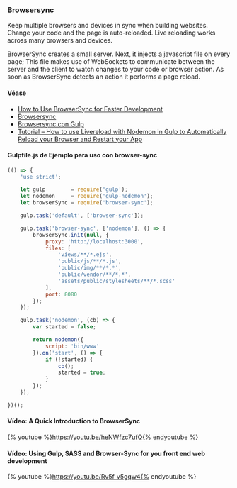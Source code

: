 ### Browsersync

Keep multiple browsers and devices in sync when building websites.
Change your code and the page is auto-reloaded. Live reloading works
across many browsers and devices.

BrowserSync creates a small server. Next, it injects a javascript
file on every page; This file makes use of WebSockets to communicate
between the server and the client to watch changes to your code or
browser action. As soon as BrowserSync detects an action it performs
a page reload.


#### Véase

* [How to Use BrowserSync for Faster Development](https://scotch.io/tutorials/how-to-use-browsersync-for-faster-development)
* [Browsersync](https://www.browsersync.io/)
* [Browsersync con Gulp](https://www.browsersync.io/docs/gulp/)
* [Tutorial – How to use Livereload with Nodemon in Gulp to Automatically Reload your Browser and Restart your App](http://jpsierens.com/tutorial-livereload-nodemon-gulp/)

#### Gulpfile.js de Ejemplo para uso con browser-sync
```javascript
(() => {
    'use strict';

    let gulp        = require('gulp');
    let nodemon     = require('gulp-nodemon');
    let browserSync = require('browser-sync');

    gulp.task('default', ['browser-sync']);

    gulp.task('browser-sync', ['nodemon'], () => {
        browserSync.init(null, {
            proxy: 'http://localhost:3000',
            files: [
                'views/**/*.ejs',
                'public/js/**/*.js',
                'public/img/**/*.*',
                'public/vendor/**/*.*',
                'assets/public/stylesheets/**/*.scss'
            ],
            port: 8080
        });
    });

    gulp.task('nodemon', (cb) => {
        var started = false;

        return nodemon({
            script: 'bin/www'
        }).on('start', () => {
            if (!started) {
                cb();
                started = true;
            }
        });
    });

})();
```

#### Vídeo: A Quick Introduction to BrowserSync

{% youtube %}https://youtu.be/heNWfzc7ufQ{% endyoutube %}

#### Vídeo: Using Gulp, SASS and Browser-Sync for you front end web development

{% youtube %}https://youtu.be/Rv5f_v5gqw4{% endyoutube %}


